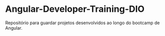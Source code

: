 # Angular-Developer-Training-DIO
Repositório para guardar projetos desenvolvidos ao longo do bootcamp de Angular.
